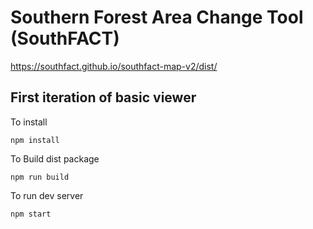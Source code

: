 # Southern Forest Area Change Tool (SouthFACT)

https://southfact.github.io/southfact-map-v2/dist/

## First iteration of basic viewer

To install
```
npm install
```

To Build dist package
```
npm run build
```

To run dev server
```
npm start
```
